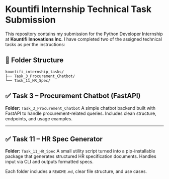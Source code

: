 # Kountifi Internship Technical Task Submission

This repository contains my submission for the Python Developer Internship at **Kountifi Innovations Inc.**
I have completed two of the assigned technical tasks as per the instructions:


## 📁 Folder Structure
```text
kountifi_internship_tasks/
├── Task_3_Procurement_Chatbot/
└── Task_11_HR_Spec/
```

## ✅ Task 3 – Procurement Chatbot (FastAPI)

**Folder:** `Task_3_Procurement_Chatbot`
A simple chatbot backend built with FastAPI to handle procurement-related queries. Includes clean structure, endpoints, and usage examples.

---

## ✅ Task 11 – HR Spec Generator

**Folder:** `Task_11_HR_Spec`
A small utility script turned into a pip-installable package that generates structured HR specification documents. Handles input via CLI and outputs formatted specs.

Each folder includes a `README.md`, clear file structure, and use cases.
